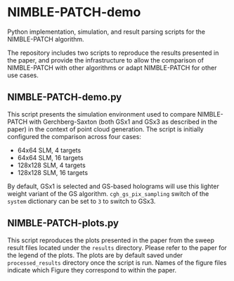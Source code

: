 # NIMBLE-PATCH-demo
Python implementation, simulation, and result parsing scripts for the NIMBLE-PATCH algorithm.

The repository includes two scripts to reproduce the results presented in the paper, and provide the infrastructure
to allow the comparison of NIMBLE-PATCH with other algorithms or adapt NIMBLE-PATCH for other use cases.

## NIMBLE-PATCH-demo.py
This script presents the simulation environment used to compare NIMBLE-PATCH with Gerchberg-Saxton (both GSx1 and GSx3 as described in the paper)
in the context of point cloud generation. The script is initially configured the comparison across four cases:

* 64x64 SLM, 4 targets
* 64x64 SLM, 16 targets
* 128x128 SLM, 4 targets
* 128x128 SLM, 16 targets

By default, GSx1 is selected and GS-based holograms will use this lighter weight variant of the GS algorithm.
`cgh_gs_pix_sampling` switch of the `system` dictionary can be set to `3` to switch to GSx3.

## NIMBLE-PATCH-plots.py
This script reproduces the plots presented in the paper from the sweep result files located under the `results` directory.
Please refer to the paper for the legend of the plots.
The plots are by default saved under `processed_results` directory once the script is run.
Names of the figure files indicate which Figure they correspond to within the paper.
